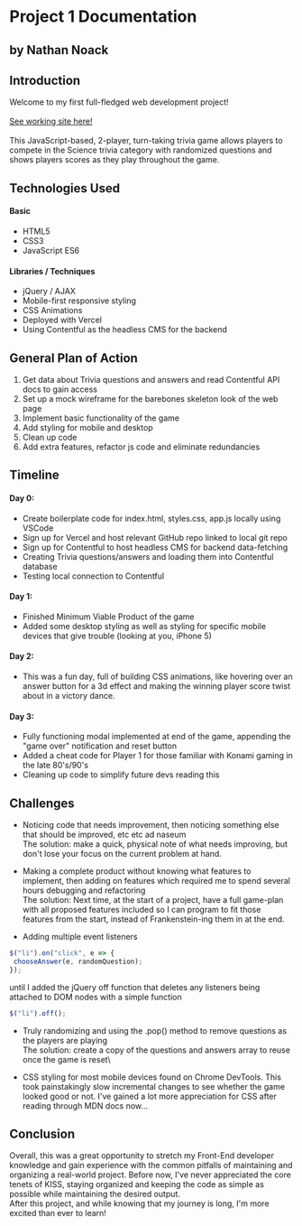 # Project 1 Documentation
## by Nathan Noack


## Introduction
Welcome to my first full-fledged web development project!\
\
[See working site here!](https://seir-penguin-project-1-roan.vercel.app)\
\
This JavaScript-based, 2-player, turn-taking trivia game allows players to compete in the Science trivia category with randomized questions and shows players scores as they play throughout the game.


## Technologies Used
#### Basic
 - HTML5
 - CSS3
 - JavaScript ES6

 #### Libraries / Techniques
 - jQuery / AJAX
 - Mobile-first responsive styling
 - CSS Animations
 - Deployed with Vercel
 - Using Contentful as the headless CMS for the backend


## General Plan of Action
1. Get data about Trivia questions and answers and read Contentful API docs to gain access
2. Set up a mock wireframe for the barebones skeleton look of the web page
3. Implement basic functionality of the game
4. Add styling for mobile and desktop
5. Clean up code
6. Add extra features, refactor js code and eliminate redundancies


## Timeline
#### Day 0:
 - Create boilerplate code for index.html, styles.css, app.js locally using VSCode
 - Sign up for Vercel and host relevant GitHub repo linked to local git repo
 - Sign up for Contentful to host headless CMS for backend data-fetching
 - Creating Trivia questions/answers and loading them into Contentful database
 - Testing local connection to Contentful

#### Day 1:
 - Finished Minimum Viable Product of the game
 - Added some desktop styling as well as styling for specific mobile devices that give trouble (looking at you, iPhone 5)

 #### Day 2:
 - This was a fun day, full of building CSS animations, like hovering over an answer button for a 3d effect and making the winning player score twist about in a victory dance.

 #### Day 3:
 - Fully functioning modal implemented at end of the game, appending the "game over" notification and reset button
 - Added a cheat code for Player 1 for those familiar with Konami gaming in the late 80's/90's
 - Cleaning up code to simplify future devs reading this


## Challenges
- Noticing code that needs improvement, then noticing something else that should be improved, etc etc ad naseum\
 The solution: make a quick, physical note of what needs improving, but don't lose your focus on the current problem at hand.

 - Making a complete product without knowing what features to implement, then adding on features which required me to spend several hours debugging and refactoring\
 The solution: Next time, at the start of a project, have a full game-plan with all proposed features included so I can program to fit those features from the start, instead of Frankenstein-ing them in at the end.

- Adding multiple event listeners
 ```js
$("li").on("click", e => {
  chooseAnswer(e, randomQuestion);
});
 ```
 until I added the jQuery off function that deletes any listeners being attached to DOM nodes with a simple function
 ```js
$("li").off();
 ```
 - Truly randomizing and using the .pop() method to remove questions as the players are playing\
 The solution: create a copy of the questions and answers array to reuse once the game is reset\

 - CSS styling for most mobile devices found on Chrome DevTools. This took painstakingly slow incremental changes to see whether the game looked good or not. I've gained a lot more appreciation for CSS after reading through MDN docs now...

## Conclusion
Overall, this was a great opportunity to stretch my Front-End developer knowledge and gain experience with the common pitfalls of maintaining and organizing a real-world project. Before now, I've never appreciated the core tenets of KISS, staying organized and keeping the code as simple as possible while maintaining the desired output.\
After this project, and while knowing that my journey is long, I'm more excited than ever to learn!
